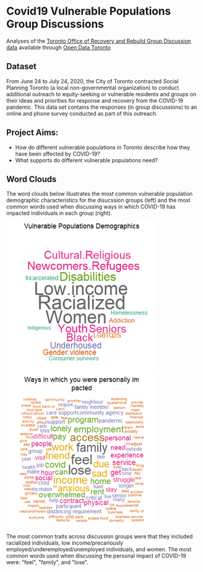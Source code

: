 # Covid19 Vulnerable Populations Group Discussions
Analyses of the [Toronto Office of Recovery and Rebuild Group Discussion data](https://open.toronto.ca/dataset/toronto-office-of-recovery-and-rebuild-group-discussion-vulnerable-populations/) available through [Open Data Toronto](https://www.toronto.ca/city-government/data-research-maps/open-data/)

## Dataset
From June 24 to July 24, 2020, the City of Toronto contracted Social Planning Toronto (a local non-governmental organization) to conduct additional outreach to equity-seeking or vulnerable residents and groups on their ideas and priorities for response and recovery from the COVID-19 pandemic. This data set contains the responses (in group discussions) to an online and phone survey conducted as part of this outreach.

## Project Aims:
* How do different vulnerable populations in Toronto describe how they have been affected by COVID-19?
* What supports do different vulnerable populations need?

## Word Clouds
The word clouds below illustrates the most common vulnerable population demographic characteristics for the disucssion groups (left) and the most common words used when discussing ways in which COVID-19 has impacted individuals in each group (right).

<p float="left">
  <img src="https://github.com/jennyrieck/covid19_group_discuss/blob/main/plots/wordcloud_demogs_Ways.in.which.you.were.personally.impacted.png?raw=true" width="400" />
  <img src="https://github.com/jennyrieck/covid19_group_discuss/blob/main/plots/wordcloud_words_Ways.in.which.you.were.personally.impacted.png?raw=true" width="400" /> 
</p>

The most common traits across discussion groups were that they included racialized individuals, low income/precariously employed/underemployed/unemployed individuals, and women. The most common words used when discussing the personal impact of COVID-19 were: "feel", "family", and "lose".
